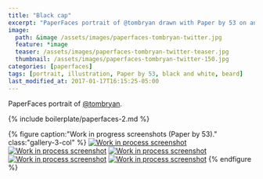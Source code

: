 ```yaml
---
title: "Black cap"
excerpt: "PaperFaces portrait of @tombryan drawn with Paper by 53 on an iPad."
image: 
  path: &image /assets/images/paperfaces-tombryan-twitter.jpg 
  feature: *image
  teaser: /assets/images/paperfaces-tombryan-twitter-teaser.jpg
  thumbnail: /assets/images/paperfaces-tombryan-twitter-150.jpg
categories: [paperfaces]
tags: [portrait, illustration, Paper by 53, black and white, beard]
last_modified_at: 2017-01-17T16:15:25-05:00
---
```


PaperFaces portrait of [@tombryan](https://twitter.com/tombryan).

{% include boilerplate/paperfaces-2.md %}

{% figure caption:"Work in progress screenshots (Paper by 53)." class:"gallery-3-col" %}
[![Work in process screenshot](/assets/images/paperfaces-tombryan-process-1-750.jpg)](/assets/images/paperfaces-tombryan-process-1-lg.jpg)
[![Work in process screenshot](/assets/images/paperfaces-tombryan-process-2-600.jpg)](/assets/images/paperfaces-tombryan-process-2-lg.jpg)
[![Work in process screenshot](/assets/images/paperfaces-tombryan-process-3-600.jpg)](/assets/images/paperfaces-tombryan-process-3-lg.jpg)
[![Work in process screenshot](/assets/images/paperfaces-tombryan-process-4-600.jpg)](/assets/images/paperfaces-tombryan-process-4-lg.jpg)
[![Work in process screenshot](/assets/images/paperfaces-tombryan-process-5-600.jpg)](/assets/images/paperfaces-tombryan-process-5-lg.jpg)
{% endfigure %}
